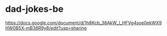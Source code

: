 # dad-jokes-be

https://docs.google.com/document/d/1h8Kcb_38AkW_l_HFVg4soe0ekWX9HW0B5X-mB38R9y8/edit?usp=sharing

